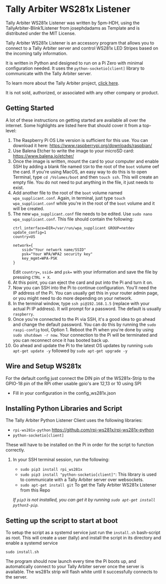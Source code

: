 # Tally Arbiter WS281x Listener
Tally Arbiter WS281x Listener was written by 5pm-HDH, using the TallyArbiter-Blink1Listener from  josephdadams as Template and is distributed under the MIT License.

Tally Arbiter WS281x Listener is an accessory program that allows you to connect to a Tally Arbiter server and control WS281x LED Stripes based on the incoming tally information.

It is written in Python and designed to run on a Pi Zero with minimal configuration needed. It uses the `python-socketio[client]` library to communicate with the Tally Arbiter server.

To learn more about the Tally Arbiter project, [click here](http://github.com/josephdadams/tallyarbiter).

It is not sold, authorized, or associated with any other company or product.


## Getting Started
A lot of these instructions on getting started are available all over the internet. Some highlights are listed here that should cover it from a top-level:

1. The Raspberry Pi OS Lite version is sufficient for this use. You can download it here: https://www.raspberrypi.org/downloads/raspbian/
1. Use Balena Etcher to write the image to your microSD card: https://www.balena.io/etcher/
1. Once the image is written, mount the card to your computer and enable SSH by adding a blank file named `SSH` to the root of the `boot` volume oef the card. If you're using MacOS, an easy way to do this is to open Terminal, type `cd /Volumes/boot` and then `touch ssh`. This will create an empty file. You do not need to put anything in the file, it just needs to exist.
1. Add another file to the root of the `boot` volume named `wpa_supplicant.conf`. Again, in terminal, just type `touch wpa_supplicant.conf` while you're in the root of the `boot` volume and it will be created.
1. The new `wpa_supplicant.conf` file needs to be edited. Use `sudo nano wpa_supplicant.conf`. This file should contain the following:
	```
	ctrl_interface=DIR=/var/run/wpa_supplicant GROUP=netdev
	update_config=1
	country=US

	network={
		ssid="Your network name/SSID"
		psk="Your WPA/WPA2 security key"
		key_mgmt=WPA-PSK
	}
	```
	Edit `country=`, `ssid=` and `psk=` with your information and save the file by pressing `CTRL + X`.
1. At this point, you can eject the card and put into the Pi and turn it on.
1. Now you can SSH into the Pi to continue configuration. You'll need the IP address of the Pi. You can usually get this in your router admin page, or you might need to do more depending on your network.
1. In the terminal window, type `ssh pi@192.168.1.5` (replace with your actual Pi IP address). It will prompt for a password. The default is usually `raspberry`.
1. Once you're connected to the Pi via SSH, it's a good idea to go ahead and change the default password. You can do this by running the `sudo raspi-config` tool, Option 1. Reboot the Pi when you're done by using `sudo shutdown -r now`. Your connection to the Pi will be terminated and you can reconnect once it has booted back up.
1. Go ahead and update the Pi to the latest OS updates by running `sudo apt-get update -y` followed by `sudo apt-get upgrade -y`

## Wire and Setup WS281x
For the default config just connect the DIN pin of the WS281x-Strip to the GPIO-18 pin of the RPi
other usable gpio's are 12,13 or 10 using SPI

* Fill in your configuration in the config_ws281x.json

## Installing Python Libraries and Script
The Tally Arbiter Python Listener Client uses the following libraries:
* `rpi-ws281x-python` https://github.com/rpi-ws281x/rpi-ws281x-python
* `python-socketio[client]`

These will have to be installed on the Pi in order for the script to function correctly.

1. In your SSH terminal session, run the following:
    * `sudo pip3 install rpi_ws281x`
    * `sudo pip3 install "python-socketio[client]"`: This library is used to communicate with a Tally Arbiter server over websockets.
    * `sudo apt-get install git` To get the Tally Arbiter WS281x Listener from this Repo

    *If `pip3` is not installed, you can get it by running `sudo apt-get install python3-pip`.*

## Setting up the script to start at boot
To setup the script as a systemd service just run the `install.sh` bash-script as root.
This will create a user (tally) and install the script in its directory and enable a systemd service 

``` 
sudo install.sh
 ```

The program should now launch every time the Pi boots up, and automatically connect to your Tally Arbiter server once the server is available. The ws281x strip will flash white until it successfully connects to the server.
